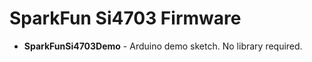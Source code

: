 SparkFun Si4703 Firmware
===================================

* **SparkFunSi4703Demo** - Arduino demo sketch. No library required.


